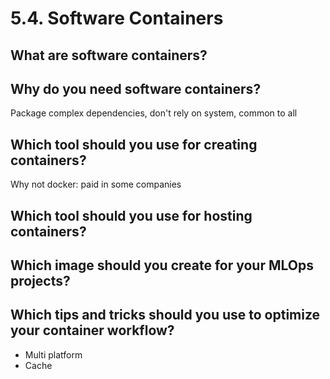 # 5.4. Software Containers

## What are software containers?

## Why do you need software containers?

Package complex dependencies, don't rely on system, common to all

## Which tool should you use for creating containers?

Why not docker: paid in some companies

## Which tool should you use for hosting containers?

## Which image should you create for your MLOps projects?

## Which tips and tricks should you use to optimize your container workflow?

- Multi platform
- Cache